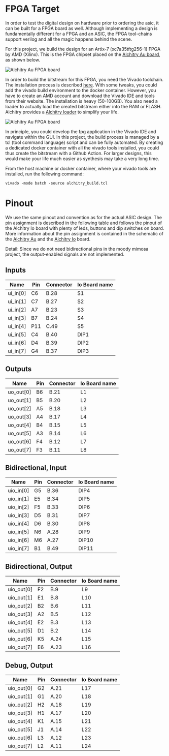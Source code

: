 # FPGA Target

In order to test the digital design on hardware prior to ordering the asic, 
it can be built for a FPGA board as well. Although implementing a design is 
fundamentally different for a FPGA and an ASIC, the FPGA tool-chains
support verilog and all the magic happens behind the scene.

For this project, we build the design for an Artix-7 (xc7a35tftg256-1) FPGA 
by AMD (Xilinx). This is the FPGA chipset placed on the [Alchitry Au board](https://alchitry.com/boards/au/), as shown below.

![Alchitry Au FPGA board](https://cdn.sparkfun.com/assets/parts/1/5/4/0/1/16527-Alchitry_Au_FPGA_Development_Board__Xilinx_Artix_7_-02.jpg)

In order to build the bitstream for this FPGA, you need the Vivado toolchain. 
The installation process is described [here](Link). With some tweaks, you could
add the vivado build environment to the docker container. However, you have
to create an AMD account and download the Vivado IDE and tools from their 
website. The installation is heavy (50-100GB). You also need a loader to actually load the created bitstream either into the RAM or FLASH. Alchitry
provides a [Alchitry loader](https://alchitry.com/news/alchitry-loader-v2/)
to simplify your life. 

![Alchitry Au FPGA board](https://cdn.alchitry.com/labs-v2/loader-alpha.png)

In principle, you could develop the fpg application in the Vivado IDE 
and navigate within the GUI. In this project, the build process is 
managed by a tcl (tool command language) script and can be fully automated. 
By creating a dedicated docker container with all the vivado tools 
installed, you could thus create the bitstream with a Github Action. 
For larger designs, this would make your life much easier as synthesis
may take a very long time.

From the host machine or docker container, where your vivado tools 
are installed, run the following command: 

```
vivado -mode batch -source alchitry_build.tcl
``` 



# Pinout

We use the same pinout and convention as for the actual ASIC design. The 
pin assignment is described in the following table and follows the pinout
of the Alchitry Io board with plenty of leds, buttons and dip switches on 
board. More information about the pin assignment is contained in the 
schematic of the [Alchitry Au](https://cdn.alchitry.com/docs/alchitry_au_sch.pdf) 
and the [Alchitry Io](https://cdn.alchitry.com/docs/alchitry_io_sch.pdf) board.

Detail: Since we do not need bidirectional pins in the moody mimosa project, 
the output-enabled signals are not implemented.

## Inputs 

| Name     | Pin  | Connector | Io Board name |
| -------- | ---- | --------- | ------------- |
| ui_in[0] | C6   | B.28      | S1            |
| ui_in[1] | C7   | B.27      | S2            |
| ui_in[2] | A7   | B.23      | S3            |
| ui_in[3] | B7   | B.24      | S4            |
| ui_in[4] | P11  | C.49      | S5            |
| ui_in[5] | C4   | B.40      | DIP1          |
| ui_in[6] | D4   | B.39      | DIP2          |
| ui_in[7] | G4   | B.37      | DIP3          |


## Outputs 

| Name      | Pin  | Connector | Io Board name |
| --------- | ---- | --------- | ------------- |
| uo_out[0] | B6   | B.21      | L1            |
| uo_out[1] | B5   | B.20      | L2            |
| uo_out[2] | A5   | B.18      | L3            |
| uo_out[3] | A4   | B.17      | L4            |
| uo_out[4] | B4   | B.15      | L5            |
| uo_out[5] | A3   | B.14      | L6            |
| uo_out[6] | F4   | B.12      | L7            |
| uo_out[7] | F3   | B.11      | L8            |

## Bidirectional, Input 

| Name      | Pin  | Connector | Io Board name |
| --------- | ---- | --------- | ------------- |
| uio_in[0] | G5   | B.36      | DIP4          |
| uio_in[1] | E5   | B.34      | DIP5          |
| uio_in[2] | F5   | B.33      | DIP6          |
| uio_in[3] | D5   | B.31      | DIP7          |
| uio_in[4] | D6   | B.30      | DIP8          |
| uio_in[5] | N6   | A.28      | DIP9          |
| uio_in[6] | M6   | A.27      | DIP10         |
| uio_in[7] | B1   | B.49      | DIP11         |

## Bidirectional, Output 

| Name       | Pin  | Connector | Io Board name |
| ---------- | ---- | --------- | ------------- |
| uio_out[0] | F2   | B.9       | L9            |
| uio_out[1] | E1   | B.8       | L10           |
| uio_out[2] | B2   | B.6       | L11           |
| uio_out[3] | A2   | B.5       | L12           |
| uio_out[4] | E2   | B.3       | L13           |
| uio_out[5] | D1   | B.2       | L14           |
| uio_out[6] | K5   | A.24      | L15           |
| uio_out[7] | E6   | A.23      | L16           |

## Debug, Output 

| Name       | Pin  | Connector | Io Board name |
| ---------- | ---- | --------- | ------------- |
| uio_out[0] | G2   | A.21      | L17           |
| uio_out[1] | G1   | A.20      | L18           |
| uio_out[2] | H2   | A.18      | L19           |
| uio_out[3] | H1   | A.17      | L20           |
| uio_out[4] | K1   | A.15      | L21           |
| uio_out[5] | J1   | A.14      | L22           |
| uio_out[6] | L3   | A.12      | L23           |
| uio_out[7] | L2   | A.11      | L24           |
